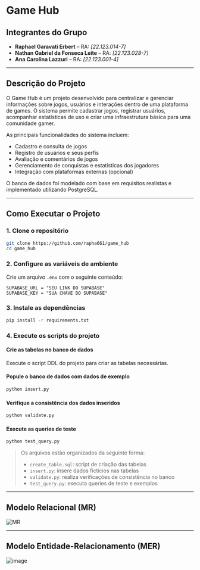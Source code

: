# Game Hub

## Integrantes do Grupo

- **Raphael Garavati Erbert** – RA: *[22.123.014-7]*
- **Nathan Gabriel da Fonseca Leite** – RA: *[22.123.028-7]*
- **Ana Carolina Lazzuri** – RA: *[22.123.001-4]*

---

## Descrição do Projeto

O Game Hub é um projeto desenvolvido para centralizar e gerenciar informações sobre jogos, usuários e interações dentro de uma plataforma de games. O sistema permite cadastrar jogos, registrar usuários, acompanhar estatísticas de uso e criar uma infraestrutura básica para uma comunidade gamer.

As principais funcionalidades do sistema incluem:

- Cadastro e consulta de jogos
- Registro de usuários e seus perfis
- Avaliação e comentários de jogos
- Gerenciamento de conquistas e estatísticas dos jogadores
- Integração com plataformas externas (opcional)

O banco de dados foi modelado com base em requisitos realistas e implementado utilizando PostgreSQL.

---

## Como Executar o Projeto

### 1. Clone o repositório

```bash
git clone https://github.com/rapha661/game_hub
cd game_hub
```

### 2. Configure as variáveis de ambiente

Crie um arquivo `.env` com o seguinte conteúdo:
```
SUPABASE_URL = "SEU LINK DO SUPABASE"
SUPABASE_KEY = "SUA CHAVE DO SUPABASE"
```

### 3. Instale as dependências

```bash
pip install -r requirements.txt
```

### 4. Execute os scripts do projeto

#### Crie as tabelas no banco de dados

Execute o script DDL do projeto para criar as tabelas necessárias. 

#### Popule o banco de dados com dados de exemplo

```bash
python insert.py
```

#### Verifique a consistência dos dados inseridos

```bash
python validate.py
```

#### Execute as queries de teste

```bash
python test_query.py
```

> Os arquivos estão organizados da seguinte forma:
> - `create_table.sql`: script de criação das tabelas
> - `insert.py`: insere dados fictícios nas tabelas
> - `validate.py`: realiza verificações de consistência no banco
> - `test_query.py`: executa queries de teste e exemplos

---

## Modelo Relacional (MR)

![MR](https://github.com/user-attachments/assets/969fbce2-2c04-4355-b068-d3d5ac8c290d)

---

## Modelo Entidade-Relacionamento (MER)

![image](https://github.com/user-attachments/assets/bb665254-fd37-45a1-b142-cede1b214bd6)

